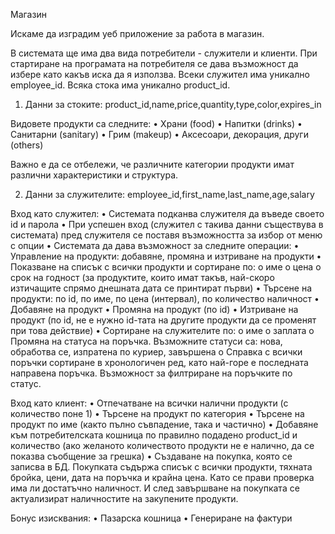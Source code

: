 Магазин


Искаме да изградим уеб приложение за работа в магазин.
 
В системата ще има два вида потребители - служители и клиенти. При стартиране на програмата на потребителя се дава възможност да избере като какъв иска да я използва. Всеки служител има уникално employee_id. Всяка стока има уникално product_id.


1.	Данни за стоките: product_id,name,price,quantity,type,color,expires_in

Видовете продукти са следните:
•	Храни (food)
•	Напитки (drinks)
•	Санитарни (sanitary)
•	Грим (makeup)
•	Аксесоари, декорация, други (others)

Важно е да се отбележи, че различните категории продукти имат различни характеристики и структура. 


2.	Данни за служителите: employee_id,first_name,last_name,age,salary

Вход като служител:
•	Системата подканва служителя да въведе своето id и парола 
•	При успешен вход (служител с такива данни съществува в системата) пред служителя се поставя възможността за избор от меню с опции
•	Системата да дава възможност за следните операции: 
•	Управление на продукти: добавяне, промяна и изтриване на продукти
•	Показване на списък с всички продукти и сортиране по:
o	име
o	цена 
o	срок на годност (за продуктите, които имат такъв, най-скоро изтичащите спрямо днешната дата се принтират първи)
•	Търсене на продукти: по id, по име, по цена (интервал), по количество наличност
•	Добавяне на продукт
•	Промяна на продукт (по id)
•	Изтриване на продукт (по id, не е нужно id-тата на другите продукти да се променят при това действие)
•	Сортиране на служителите по:
o	име
o	заплата 
o	Промяна на статуса на поръчка. Възможните статуси са: нова, обработва се, изпратена по куриер, завършена
o	Справка с всички поръчки сортиране в хронологичен ред, като най-горе е последната направена поръчка. Възможност за филтриране на поръчките по статус.

Вход като клиент:
•	Отпечатване на всички налични продукти (с количество поне 1)
•	Търсене на продукт по категория
•	Търсене на продукт по име (както пълно съвпадение, така и частично)
•	Добавяне към потребителската кошница по правилно подадено product_id и количество (ако желаното количеството продукти не е налично, да се показва съобщение за грешка)
•	Създаване на покупка, която се записва в БД. Покупката съдържа списък с всички продукти, тяхната бройка, цени, дата на поръчка и крайна цена. Като се прави проверка има ли достатъчно наличност. И след завършване на покупката се актуализират наличностите на закупените продукти.

Бонус изисквания:
•	Пазарска кошница
•	Генериране на фактури
